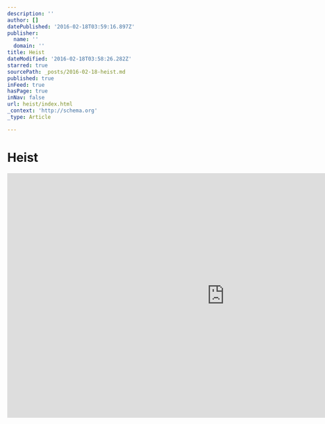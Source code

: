 ```yaml
---
description: ''
author: []
datePublished: '2016-02-18T03:59:16.897Z'
publisher:
  name: ''
  domain: ''
title: Heist
dateModified: '2016-02-18T03:58:26.282Z'
starred: true
sourcePath: _posts/2016-02-18-heist.md
published: true
inFeed: true
hasPage: true
inNav: false
url: heist/index.html
_context: 'http://schema.org'
_type: Article

---
```

# Heist

<iframe src="https://cdn.embedly.com/widgets/media.html?src=https%3A%2F%2Fplayer.vimeo.com%2Fvideo%2F104565645&amp;url=https%3A%2F%2Fvimeo.com%2F104565645&amp;image=http%3A%2F%2Fi.vimeocdn.com%2Fvideo%2F487148213_1280.jpg&amp;key=b7d04c9b404c499eba89ee7072e1c4f7&amp;type=text%2Fhtml&amp;schema=vimeo" width="1000" height="563" scrolling="no" frameborder="0" allowfullscreen="allowfullscreen" style=""></iframe>